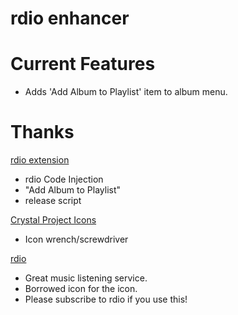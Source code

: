 rdio enhancer
=================


Current Features
================

* Adds 'Add Album to Playlist' item to album menu.


Thanks
================

[rdio extension](github.com/fberger/rdio-extension)
* rdio Code Injection
* "Add Album to Playlist"
* release script

[Crystal Project Icons](http://www.everaldo.com/crystal/)
* Icon wrench/screwdriver

[rdio](http://www.rdio.com/)
* Great music listening service.
* Borrowed icon for the icon. 
* Please subscribe to rdio if you use this!